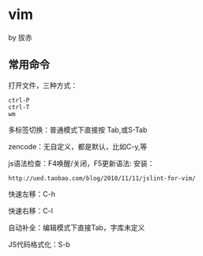 vim
===

by 拔赤

## 常用命令

打开文件，三种方式：

	ctrl-P
	ctrl-T
	wm

多标签切换：普通模式下直接按 Tab,或S-Tab

zencode：无自定义，都是默认，比如C-y,等

js语法检查：F4唤醒/关闭，F5更新语法: 安装：

	http://ued.taobao.com/blog/2010/11/11/jslint-for-vim/

快速左移：C-h

快速右移：C-l

自动补全：编辑模式下直接Tab，字库未定义

JS代码格式化：S-b





